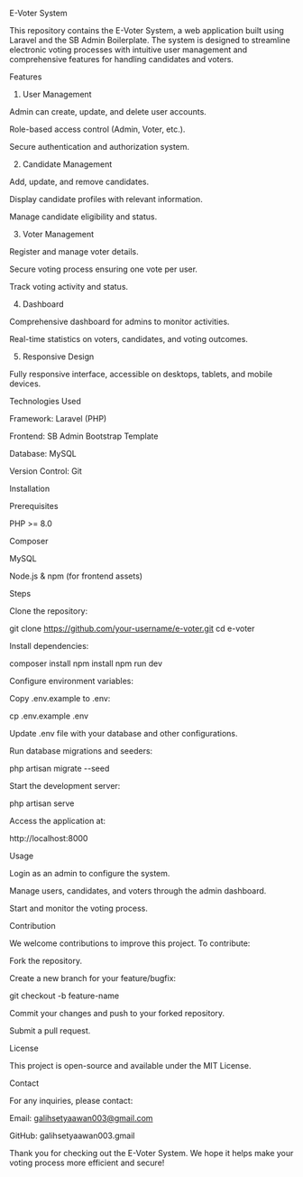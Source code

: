 E-Voter System

This repository contains the E-Voter System, a web application built using Laravel and the SB Admin Boilerplate. The system is designed to streamline electronic voting processes with intuitive user management and comprehensive features for handling candidates and voters.

Features

1. User Management

Admin can create, update, and delete user accounts.

Role-based access control (Admin, Voter, etc.).

Secure authentication and authorization system.

2. Candidate Management

Add, update, and remove candidates.

Display candidate profiles with relevant information.

Manage candidate eligibility and status.

3. Voter Management

Register and manage voter details.

Secure voting process ensuring one vote per user.

Track voting activity and status.

4. Dashboard

Comprehensive dashboard for admins to monitor activities.

Real-time statistics on voters, candidates, and voting outcomes.

5. Responsive Design

Fully responsive interface, accessible on desktops, tablets, and mobile devices.

Technologies Used

Framework: Laravel (PHP)

Frontend: SB Admin Bootstrap Template

Database: MySQL

Version Control: Git

Installation

Prerequisites

PHP >= 8.0

Composer

MySQL

Node.js & npm (for frontend assets)

Steps

Clone the repository:

git clone https://github.com/your-username/e-voter.git
cd e-voter

Install dependencies:

composer install
npm install
npm run dev

Configure environment variables:

Copy .env.example to .env:

cp .env.example .env

Update .env file with your database and other configurations.

Run database migrations and seeders:

php artisan migrate --seed

Start the development server:

php artisan serve

Access the application at:

http://localhost:8000

Usage

Login as an admin to configure the system.

Manage users, candidates, and voters through the admin dashboard.

Start and monitor the voting process.

Contribution

We welcome contributions to improve this project. To contribute:

Fork the repository.

Create a new branch for your feature/bugfix:

git checkout -b feature-name

Commit your changes and push to your forked repository.

Submit a pull request.

License

This project is open-source and available under the MIT License.

Contact

For any inquiries, please contact:

Email: galihsetyaawan003@gmail.com

GitHub: galihsetyaawan003.gmail

Thank you for checking out the E-Voter System. We hope it helps make your voting process more efficient and secure!